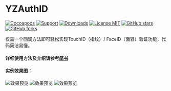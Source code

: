 # YZAuthID

[![Cocoapods](https://img.shields.io/badge/pod-1.0.0-brightgreen.svg)](https://cocoapods.org/?q=YZAuthID)
[![Support](https://img.shields.io/badge/support-iOS10+-blue.svg)](https://www.apple.com/nl/ios)
[![Downloads](https://img.shields.io/badge/downloads-468KB-yellow.svg)](https://github.com/micyo202/YZAuthID/archive/master.zip)
[![License MIT](https://img.shields.io/badge/license-MIT-lightgrey.svg)](https://github.com/micyo202/YZAuthID/blob/master/LICENSE)
[![GitHub stars](https://img.shields.io/github/stars/micyo202/YZAuthID.svg?style=social&label=Stars)](https://github.com/micyo202/YZAuthID)
[![GitHub forks](https://img.shields.io/github/forks/micyo202/YZAuthID.svg?style=social&label=Fork)](https://github.com/micyo202/YZAuthID)

仅需一个回调方法即可轻松实现TouchID（指纹）/ FaceID（面容）验证功能，代码简洁易懂。

#### 详细使用方法及介绍请参考[简书](https://www.jianshu.com/p/da752036b2f4)

#### 实例效果图：

<img src="https://github.com/micyo202/YZAuthID/raw/master/20171222170409.png" alt="效果预览" title="示例界面">

<img src="https://github.com/micyo202/YZAuthID/raw/master/20171222170419.png" alt="效果预览" title="开始认证">

<img src="https://github.com/micyo202/YZAuthID/raw/master/20171222170429.png" alt="效果预览" title="认证失败">